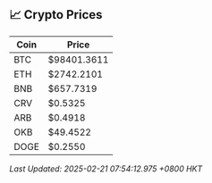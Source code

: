 ## 📈 Crypto Prices

| Coin | Price |
| ---- | ----- |
| BTC | $98401.3611 |
| ETH | $2742.2101 |
| BNB | $657.7319 |
| CRV | $0.5325 |
| ARB | $0.4918 |
| OKB | $49.4522 |
| DOGE | $0.2550 |

_Last Updated: 2025-02-21 07:54:12.975 +0800 HKT_